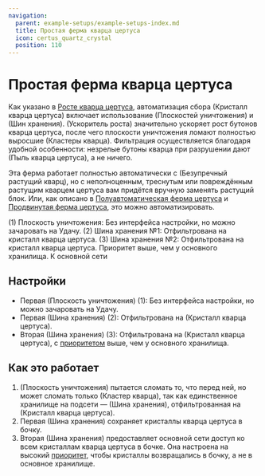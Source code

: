 ```yaml
---
navigation:
  parent: example-setups/example-setups-index.md
  title: Простая ферма кварца цертуса
  icon: certus_quartz_crystal
  position: 110
---
```


# Простая ферма кварца цертуса

Как указано в [Росте кварца цертуса](../ae2-mechanics/certus-growth.md), автоматизация сбора <ItemLink id="certus_quartz_crystal" /> (Кристалл кварца цертуса) включает использование <ItemLink id="annihilation_plane" /> (Плоскостей уничтожения) и <ItemLink id="storage_bus" /> (Шин хранения). <ItemLink id="growth_accelerator" /> (Ускоритель роста) значительно ускоряет рост бутонов кварца цертуса, после чего плоскости уничтожения ломают полностью выросшие <ItemLink id="quartz_cluster" /> (Кластеры кварца). Фильтрация осуществляется благодаря удобной особенности: незрелые бутоны кварца при разрушении дают <ItemLink id="certus_quartz_dust" /> (Пыль кварца цертуса), а не ничего.

Эта ферма работает полностью автоматически с <ItemLink id="flawless_budding_quartz" /> (Безупречный растущий кварц), но с неполноценным, треснутым или повреждённым растущим кварцем цертуса вам придётся вручную заменять растущий блок. Или, как описано в [Полуавтоматическая ферма цертуса](semiauto-certus-farm.md) и [Продвинутая ферма цертуса](advanced-certus-farm.md), это можно автоматизировать.

<GameScene zoom="6" interactive={true}>
  <ImportStructure src="../assets/assemblies/simple_certus_farm.snbt" />

  <BoxAnnotation color="#dddddd" min="3.7 1 1" max="4 2 2">
        (1) Плоскость уничтожения: Без интерфейса настройки, но можно зачаровать на Удачу.
  </BoxAnnotation>

  <BoxAnnotation color="#dddddd" min="3 1 1" max="3.3 2 2">
        (2) Шина хранения №1: Отфильтрована на кристалл кварца цертуса.
        <ItemLink id="certus_quartz" />
  </BoxAnnotation>

  <BoxAnnotation color="#dddddd" min="3 1 .7" max="2 2 1">
        (3) Шина хранения №2: Отфильтрована на кристалл кварца цертуса. Приоритет выше, чем у основного хранилища.
        <ItemLink id="certus_quartz" />
  </BoxAnnotation>

<DiamondAnnotation pos="1 0.5 0.5" color="#00ff00">
        К основной сети
    </DiamondAnnotation>

  <IsometricCamera yaw="195" pitch="30" />
</GameScene>

## Настройки

* Первая <ItemLink id="annihilation_plane" /> (Плоскость уничтожения) (1): Без интерфейса настройки, но можно зачаровать на Удачу.
* Первая <ItemLink id="storage_bus" /> (Шина хранения) (2): Отфильтрована на <ItemLink id="certus_quartz_crystal" /> (Кристалл кварца цертуса).
* Вторая <ItemLink id="storage_bus" /> (Шина хранения) (3): Отфильтрована на <ItemLink id="certus_quartz_crystal" /> (Кристалл кварца цертуса), с [приоритетом](../ae2-mechanics/import-export-storage.md#storage-priority) выше, чем у основного хранилища.

## Как это работает

1. <ItemLink id="annihilation_plane" /> (Плоскость уничтожения) пытается сломать то, что перед ней, но может сломать только <ItemLink id="quartz_cluster" /> (Кластер кварца), так как единственное хранилище на подсети — <ItemLink id="storage_bus" /> (Шина хранения), отфильтрованная на <ItemLink id="certus_quartz_crystal" /> (Кристалл кварца цертуса).
2. Первая <ItemLink id="storage_bus" /> (Шина хранения) сохраняет кристаллы кварца цертуса в бочку.
3. Вторая <ItemLink id="storage_bus" /> (Шина хранения) предоставляет основной сети доступ ко всем кристаллам кварца цертуса в бочке. Она настроена на высокий [приоритет](../ae2-mechanics/import-export-storage.md#storage-priority), чтобы кристаллы возвращались в бочку, а не в основное хранилище.